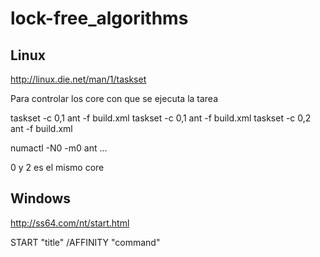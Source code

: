 lock-free_algorithms
====================

Linux
----
http://linux.die.net/man/1/taskset

Para controlar los core con que se ejecuta la tarea

taskset -c 0,1 ant -f build.xml
taskset -c 0,1 ant -f build.xml
taskset -c 0,2 ant -f build.xml

numactl -N0 -m0 ant ...

0 y 2 es el mismo core

Windows
-----
http://ss64.com/nt/start.html

START "title" /AFFINITY "command"